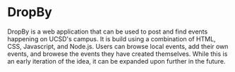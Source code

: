 DropBy
====

DropBy is a web application that can be used to post and find events happening on UCSD's campus. It is build using a combination of HTML, CSS, Javascript, and Node.js. Users can browse local events, add their own events, and browese the events they have created themselves. While this is an early iteration of the idea, it can be expanded upon further in the future.
